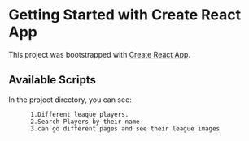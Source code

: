 # Getting Started with Create React App

This project was bootstrapped with [Create React App](https://github.com/facebook/create-react-app).

## Available Scripts

In the project directory, you can see:
       
          1.Different league players.
          2.Search Players by their name
          3.can go different pages and see their league images

